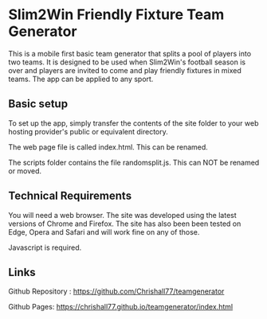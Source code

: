 # Slim2Win Friendly Fixture Team Generator
This is a mobile first basic team generator that splits a pool of players into two teams.
It is designed to be used when Slim2Win's football season is over and players are invited to come and play friendly fixtures in mixed teams.
The app can be applied to any sport.
## Basic setup
To set up the app, simply transfer the contents of the site folder to your web hosting provider's public or equivalent directory.

The web page file is called index.html. This can be renamed.

The scripts folder contains the file randomsplit.js. This can NOT be renamed or moved.

## Technical Requirements
You will need a web browser. The site was developed using the latest versions of Chrome and Firefox. The site has also been been tested on Edge, Opera and Safari and will work fine on any of those.

Javascript is required.

## Links
Github Repository : https://github.com/Chrishall77/teamgenerator

Github Pages: https://chrishall77.github.io/teamgenerator/index.html
